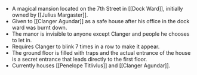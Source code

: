 - A magical mansion located on the 7th Street in [[Dock Ward]], initially owned by [[Julius Margaster]].
- Given to [[Clanger Agundar]] as a safe house after his office in the dock ward was burnt down.
- The manor is invisible to anyone except Clanger and people he chooses to let in.
- Requires Clanger to blink 7 times in a row to make it appear.
- The ground floor is filled with traps and the actual entrance of the house is a secret entrance that leads directly to the first floor.
- Currently houses [[Penelope Titlivlus]] and [[Clanger Agundar]].